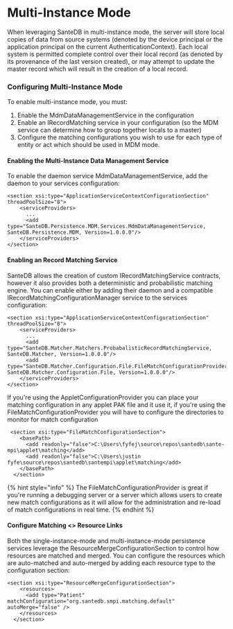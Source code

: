 # Multi-Instance Mode

When leveraging SanteDB in multi-instance mode, the server will store local copies of data from source systems \(denoted by the device principal or the application principal on the current AuthenticationContext\). Each local system is permitted complete control over their local record \(as denoted by its provenance of the last version created\), or may attempt to update the master record which will result in the creation of a local record.

### Configuring Multi-Instance Mode

To enable multi-instance mode, you must:

1. Enable the MdmDataManagementService in the configuration
2. Enable an IRecordMatching service in your configuration \(so the MDM service can determine how to group together locals to a master\)
3. Configure the matching configurations you wish to use for each type of entity or act which should be used in MDM mode.

#### Enabling the Multi-Instance Data Management Service

To enable the daemon service MdmDataManagementService, add the daemon to your services configuration:

```markup
<section xsi:type="ApplicationServiceContextConfigurationSection" threadPoolSize="8">
    <serviceProviders>
      ...
      <add type="SanteDB.Persistence.MDM.Services.MdmDataManagementService, SanteDB.Persistence.MDM, Version=1.0.0.0"/>
    </serviceProviders>
</section>
```

#### Enabling an Record Matching Service

SanteDB allows the creation of custom IRecordMatchingService contracts, however it also provides both a deterministic and probabilistic matching engine. You can enable either by adding their daemon and a compatible IRecordMatchingConfigurationManager service to the services configuration:

```markup
<section xsi:type="ApplicationServiceContextConfigurationSection" threadPoolSize="8">
    <serviceProviders>
      ...
      <add type="SanteDB.Matcher.Matchers.ProbabalisticRecordMatchingService, SanteDB.Matcher, Version=1.0.0.0"/>
      <add type="SanteDB.Matcher.Configuration.File.FileMatchConfigurationProvider, SanteDB.Matcher.Configuration.File, Version=1.0.0.0"/>
    </serviceProviders>
</section>
```

If you're using the AppletConfigurationProvider you can place your matching configuration in any applet PAK file and it use it, if you're using the FileMatchConfigurationProvider you will have to configure the directories to monitor for match configuration

```markup
 <section xsi:type="FileMatchConfigurationSection">
    <basePath>
      <add readonly="false">C:\Users\fyfej\source\repos\santedb\sante-mpi\applet\matching</add>
      <add readonly="false">C:\Users\justin fyfe\source\repos\santedb\santempi\applet\matching</add>
    </basePath>
  </section>
```

{% hint style="info" %}
The FileMatchConfigurationProvider is great if you're running a debugging server or a server which allows users to create new match configurations as it will allow for the administration and re-load of match configurations in real time.
{% endhint %}

#### Configure Matching &lt;&gt; Resource Links

Both the single-instance-mode and multi-instance-mode persistence services leverage the ResourceMergeConfigurationSection to control how resources are matched and merged. You can configure the resources which are auto-matched and auto-merged by adding each resource type to the configuration section:

```markup
<section xsi:type="ResourceMergeConfigurationSection">
    <resources>
      <add type="Patient" matchConfiguration="org.santedb.smpi.matching.default" autoMerge="false" />
    </resources>
  </section>
```

